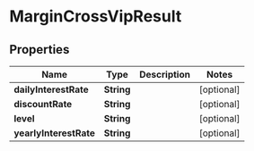 

# MarginCrossVipResult


## Properties

| Name | Type | Description | Notes |
|------------ | ------------- | ------------- | -------------|
|**dailyInterestRate** | **String** |  |  [optional] |
|**discountRate** | **String** |  |  [optional] |
|**level** | **String** |  |  [optional] |
|**yearlyInterestRate** | **String** |  |  [optional] |



